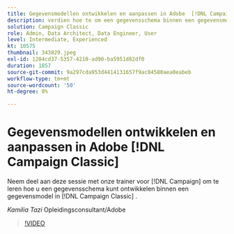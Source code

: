 ```yaml
---
title: Gegevensmodellen ontwikkelen en aanpassen in Adobe  [!DNL Campaign Classic]
description: verdien hoe te om een gegevensschema binnen een gegevensmodel binnen te ontwikkelen  [!DNL Campaign Classic]
solution: Campaign Classic
role: Admin, Data Architect, Data Engineer, User
level: Intermediate, Experienced
kt: 10575
thumbnail: 343829.jpeg
exl-id: 1284cd37-5357-4210-ad90-ba5951d82df0
duration: 1857
source-git-commit: 9a297cda953d4414131657f9ac84580aea0eabeb
workflow-type: tm+mt
source-wordcount: '50'
ht-degree: 0%

---
```


# Gegevensmodellen ontwikkelen en aanpassen in Adobe [!DNL Campaign Classic]

Neem deel aan deze sessie met onze trainer voor [!DNL Campaign] om te leren hoe u een gegevensschema kunt ontwikkelen binnen een gegevensmodel in [!DNL Campaign Classic] .

*Kamilia Tazi* Opleidingsconsultant/Adobe

>[!VIDEO](https://video.tv.adobe.com/v/343829/?quality=12&learn=on)
